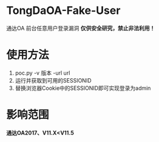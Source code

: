 # TongDaOA-Fake-User
通达OA 前台任意用户登录漏洞
**仅供安全研究，禁止非法利用！**

# 使用方法
1. poc.py -v 版本 -url url
2. 运行并获取到可用的SESSIONID
3. 替换浏览器Cookie中的SESSIONID即可实现登录为admin

# 影响范围

**通达OA2017、V11.X<V11.5**
